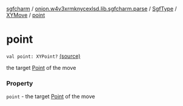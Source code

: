 [sgfcharm](../../../index.md) / [onion.w4v3xrmknycexlsd.lib.sgfcharm.parse](../../index.md) / [SgfType](../index.md) / [XYMove](index.md) / [point](./point.md)

# point

`val point: XYPoint?` [(source)](https://github.com/w4v3/sgfcharm/tree/master/sgfcharm/src/main/java/onion/w4v3xrmknycexlsd/lib/sgfcharm/parse/SgfTree.kt#L322)

the target [Point](../-point/index.md) of the move

### Property

`point` - the target [Point](../-point/index.md) of the move